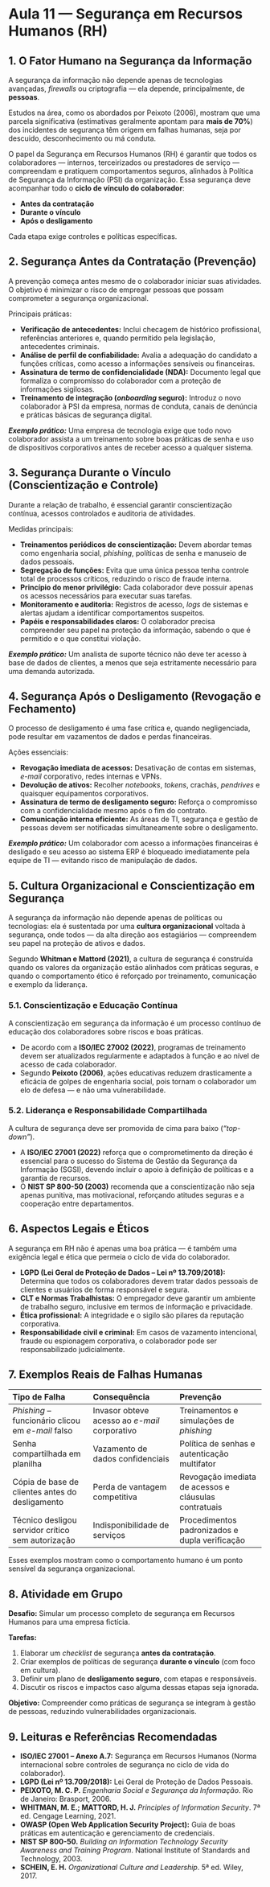 # Aula 11 — Segurança em Recursos Humanos (RH)

## 1. O Fator Humano na Segurança da Informação
A segurança da informação não depende apenas de tecnologias avançadas, *firewalls* ou criptografia — ela depende, principalmente, de **pessoas**.

Estudos na área, como os abordados por Peixoto (2006), mostram que uma parcela significativa (estimativas geralmente apontam para **mais de 70%**) dos incidentes de segurança têm origem em falhas humanas, seja por descuido, desconhecimento ou má conduta.

O papel da Segurança em Recursos Humanos (RH) é garantir que todos os colaboradores — internos, terceirizados ou prestadores de serviço — compreendam e pratiquem comportamentos seguros, alinhados à Política de Segurança da Informação (PSI) da organização.
Essa segurança deve acompanhar todo o **ciclo de vínculo do colaborador**:

* **Antes da contratação**
* **Durante o vínculo**
* **Após o desligamento**

Cada etapa exige controles e políticas específicas.

## 2. Segurança Antes da Contratação (Prevenção)
A prevenção começa antes mesmo de o colaborador iniciar suas atividades. O objetivo é minimizar o risco de empregar pessoas que possam comprometer a segurança organizacional.

Principais práticas:

* **Verificação de antecedentes:** Inclui checagem de histórico profissional, referências anteriores e, quando permitido pela legislação, antecedentes criminais.
* **Análise de perfil de confiabilidade:** Avalia a adequação do candidato a funções críticas, como acesso a informações sensíveis ou financeiras.
* **Assinatura de termo de confidencialidade (NDA):** Documento legal que formaliza o compromisso do colaborador com a proteção de informações sigilosas.
* **Treinamento de integração (*onboarding* seguro):** Introduz o novo colaborador à PSI da empresa, normas de conduta, canais de denúncia e práticas básicas de segurança digital.

***Exemplo prático:***
Uma empresa de tecnologia exige que todo novo colaborador assista a um treinamento sobre boas práticas de senha e uso de dispositivos corporativos antes de receber acesso a qualquer sistema.

## 3. Segurança Durante o Vínculo (Conscientização e Controle)
Durante a relação de trabalho, é essencial garantir conscientização contínua, acessos controlados e auditoria de atividades.

Medidas principais:

* **Treinamentos periódicos de conscientização:** Devem abordar temas como engenharia social, *phishing*, políticas de senha e manuseio de dados pessoais.
* **Segregação de funções:** Evita que uma única pessoa tenha controle total de processos críticos, reduzindo o risco de fraude interna.
* **Princípio do menor privilégio:** Cada colaborador deve possuir apenas os acessos necessários para executar suas tarefas.
* **Monitoramento e auditoria:** Registros de acesso, *logs* de sistemas e alertas ajudam a identificar comportamentos suspeitos.
* **Papéis e responsabilidades claros:** O colaborador precisa compreender seu papel na proteção da informação, sabendo o que é permitido e o que constitui violação.

***Exemplo prático:***
Um analista de suporte técnico não deve ter acesso à base de dados de clientes, a menos que seja estritamente necessário para uma demanda autorizada.

## 4. Segurança Após o Desligamento (Revogação e Fechamento)
O processo de desligamento é uma fase crítica e, quando negligenciada, pode resultar em vazamentos de dados e perdas financeiras.

Ações essenciais:

* **Revogação imediata de acessos:** Desativação de contas em sistemas, *e-mail* corporativo, redes internas e VPNs.
* **Devolução de ativos:** Recolher *notebooks*, *tokens*, crachás, *pendrives* e quaisquer equipamentos corporativos.
* **Assinatura de termo de desligamento seguro:** Reforça o compromisso com a confidencialidade mesmo após o fim do contrato.
* **Comunicação interna eficiente:** As áreas de TI, segurança e gestão de pessoas devem ser notificadas simultaneamente sobre o desligamento.

***Exemplo prático:***
Um colaborador com acesso a informações financeiras é desligado e seu acesso ao sistema ERP é bloqueado imediatamente pela equipe de TI — evitando risco de manipulação de dados.

## 5. Cultura Organizacional e Conscientização em Segurança
A segurança da informação não depende apenas de políticas ou tecnologias: ela é sustentada por uma **cultura organizacional** voltada à segurança, onde todos — da alta direção aos estagiários — compreendem seu papel na proteção de ativos e dados.

Segundo **Whitman e Mattord (2021)**, a cultura de segurança é construída quando os valores da organização estão alinhados com práticas seguras, e quando o comportamento ético é reforçado por treinamento, comunicação e exemplo da liderança.

### 5.1. Conscientização e Educação Contínua
A conscientização em segurança da informação é um processo contínuo de educação dos colaboradores sobre riscos e boas práticas.

* De acordo com a **ISO/IEC 27002 (2022)**, programas de treinamento devem ser atualizados regularmente e adaptados à função e ao nível de acesso de cada colaborador.
* Segundo **Peixoto (2006)**, ações educativas reduzem drasticamente a eficácia de golpes de engenharia social, pois tornam o colaborador um elo de defesa — e não uma vulnerabilidade.

### 5.2. Liderança e Responsabilidade Compartilhada
A cultura de segurança deve ser promovida de cima para baixo (*“top-down”*).

* A **ISO/IEC 27001 (2022)** reforça que o comprometimento da direção é essencial para o sucesso do Sistema de Gestão da Segurança da Informação (SGSI), devendo incluir o apoio à definição de políticas e a garantia de recursos.
* O **NIST SP 800-50 (2003)** recomenda que a conscientização não seja apenas punitiva, mas motivacional, reforçando atitudes seguras e a cooperação entre departamentos.

## 6. Aspectos Legais e Éticos
A segurança em RH não é apenas uma boa prática — é também uma exigência legal e ética que permeia o ciclo de vida do colaborador.

* **LGPD (Lei Geral de Proteção de Dados – Lei nº 13.709/2018):** Determina que todos os colaboradores devem tratar dados pessoais de clientes e usuários de forma responsável e segura.
* **CLT e Normas Trabalhistas:** O empregador deve garantir um ambiente de trabalho seguro, inclusive em termos de informação e privacidade.
* **Ética profissional:** A integridade e o sigilo são pilares da reputação corporativa.
* **Responsabilidade civil e criminal:** Em casos de vazamento intencional, fraude ou espionagem corporativa, o colaborador pode ser responsabilizado judicialmente.

## 7. Exemplos Reais de Falhas Humanas
| Tipo de Falha | Consequência | Prevenção |
| :--- | :--- | :--- |
| *Phishing* – funcionário clicou em *e-mail* falso | Invasor obteve acesso ao *e-mail* corporativo | Treinamentos e simulações de *phishing* |
| Senha compartilhada em planilha | Vazamento de dados confidenciais | Política de senhas e autenticação multifator |
| Cópia de base de clientes antes do desligamento | Perda de vantagem competitiva | Revogação imediata de acessos e cláusulas contratuais |
| Técnico desligou servidor crítico sem autorização | Indisponibilidade de serviços | Procedimentos padronizados e dupla verificação |

Esses exemplos mostram como o comportamento humano é um ponto sensível da segurança organizacional.

## 8. Atividade em Grupo
**Desafio:** Simular um processo completo de segurança em Recursos Humanos para uma empresa fictícia.

**Tarefas:**

1.  Elaborar um *checklist* de segurança **antes da contratação**.
2.  Criar exemplos de políticas de segurança **durante o vínculo** (com foco em cultura).
3.  Definir um plano de **desligamento seguro**, com etapas e responsáveis.
4.  Discutir os riscos e impactos caso alguma dessas etapas seja ignorada.

**Objetivo:** Compreender como práticas de segurança se integram à gestão de pessoas, reduzindo vulnerabilidades organizacionais.

## 9. Leituras e Referências Recomendadas
* **ISO/IEC 27001 – Anexo A.7:** Segurança em Recursos Humanos (Norma internacional sobre controles de segurança no ciclo de vida do colaborador).
* **LGPD (Lei nº 13.709/2018):** Lei Geral de Proteção de Dados Pessoais.
* **PEIXOTO, M. C. P.** *Engenharia Social e Segurança da Informação*. Rio de Janeiro: Brasport, 2006.
* **WHITMAN, M. E.; MATTORD, H. J.** *Principles of Information Security*. 7ª ed. Cengage Learning, 2021.
* **OWASP (Open Web Application Security Project):** Guia de boas práticas em autenticação e gerenciamento de credenciais.
* **NIST SP 800-50.** *Building an Information Technology Security Awareness and Training Program*. National Institute of Standards and Technology, 2003.
* **SCHEIN, E. H.** *Organizational Culture and Leadership*. 5ª ed. Wiley, 2017.